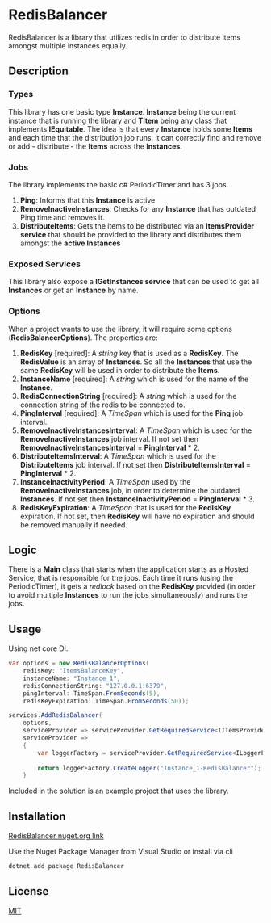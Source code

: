 # RedisBalancer

RedisBalancer is a library that utilizes redis in order to distribute items amongst multiple instances equally.

## Description

### Types
This library has one basic type **Instance<TItem>**. **Instance** being the current instance that is running the library and **TItem** being any class that implements **IEquitable<TItem>**.
The idea is that every **Instance** holds some **Items** and each time that the distribution job runs, it can correctly find and remove or add - distribute - the **Items** across the **Instances**.  

### Jobs
The library implements the basic c# PeriodicTimer and has 3 jobs.
1. **Ping**: Informs that this **Instance** is active
2. **RemoveInactiveInstances**: Checks for any **Instance** that has outdated Ping time and removes it.
3. **DistributeItems**: Gets the items to be distributed via an **ItemsProvider service** that should be provided to the library and distributes them amongst the **active Instances**

### Exposed Services
This library also expose a **IGetInstances<TItem> service** that can be used to get all **Instances** or get an **Instance** by name.

### Options
When a project wants to use the library, it will require some options (**RedisBalancerOptions**). The properties are:
1. **RedisKey** [required]: A *string* key that is used as a **RedisKey**. The **RedisValue** is an array of **Instances**. So all the **Instances** that use the same **RedisKey** will be used in order to distribute the **Items**.
2. **InstanceName** [required]: A *string* which is used for the name of the **Instance**.
3. **RedisConnectionString** [required]: A *string* which is used for the connection string of the redis to be connected to.
4. **PingInterval** [required]: A *TimeSpan* which is used for the **Ping** job interval.
5. **RemoveInactiveInstancesInterval**: A *TimeSpan* which is used for the **RemoveInactiveInstances** job interval. If not set then **RemoveInactiveInstancesInterval** = **PingInterval** * 2.
6. **DistributeItemsInterval**: A *TimeSpan* which is used for the **DistributeItems** job interval. If not set then **DistributeItemsInterval** = **PingInterval** * 2.
7. **InstanceInactivityPeriod**: A *TimeSpan* used by the **RemoveInactiveInstances** job, in order to determine the outdated **Instances**. If not set then **InstanceInactivityPeriod** = **PingInterval** * 3.
8. **RedisKeyExpiration**: A *TimeSpan* that is used for the **RedisKey** expiration. If not set, then **RedisKey** will have no expiration and should be removed manually if needed.

## Logic
There is a **Main** class that starts when the application starts as a Hosted Service, that is responsible for the jobs. Each time it runs (using the PeriodicTimer), it gets a *redlock* based on the **RedisKey** provided (in order to avoid multiple **Instances** to run the jobs simultaneously) and runs the jobs.

## Usage

Using net core DI.
```c#
var options = new RedisBalancerOptions(
    redisKey: "ItemsBalanceKey",
	instanceName: "Instance_1",
	redisConnectionString: "127.0.0.1:6379",
	pingInterval: TimeSpan.FromSeconds(5),
	redisKeyExpiration: TimeSpan.FromSeconds(50));

services.AddRedisBalancer(
	options,
	serviceProvider => serviceProvider.GetRequiredService<IITemsProvider<Item>>(),
	serviceProvider =>
	{
		var loggerFactory = serviceProvider.GetRequiredService<ILoggerFactory>();
		
        return loggerFactory.CreateLogger("Instance_1-RedisBalancer");
	}
```

Included in the solution is an example project that uses the library.

## Installation

[RedisBalancer nuget.org link](https://www.nuget.org/packages/RedisBalancer/)

Use the Nuget Package Manager from Visual Studio or install via cli

```bash
dotnet add package RedisBalancer
```

## License

[MIT](https://choosealicense.com/licenses/mit/)
